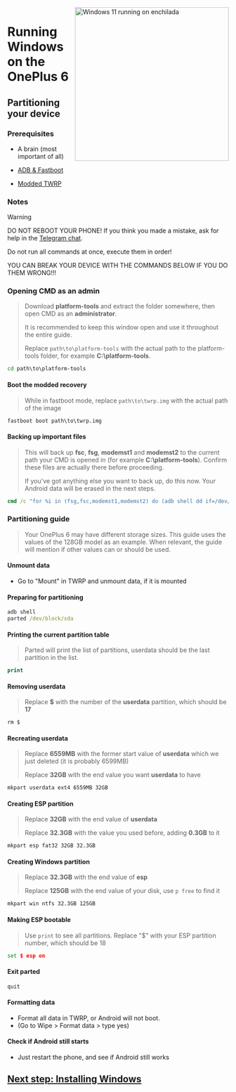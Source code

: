 <img align="right" src="https://github.com/Daniel224455/WoA-on-OnePlus6-Series/blob/main/enchilada.png" width="350" alt="Windows 11 running on enchilada">

# Running Windows on the OnePlus 6

## Partitioning your device

### Prerequisites
- A brain (most important of all)

- [ADB & Fastboot](https://developer.android.com/studio/releases/platform-tools)
  
- [Modded TWRP](https://github.com/Daniel224455/WoA-on-OnePlus6-Series/releases/tag/Recovery)

### Notes
> [!WARNING]  
> 
> DO NOT REBOOT YOUR PHONE! If you think you made a mistake, ask for help in the [Telegram chat](https://t.me/WinOnOP6).
> 
> Do not run all commands at once, execute them in order!
>
> YOU CAN BREAK YOUR DEVICE WITH THE COMMANDS BELOW IF YOU DO THEM WRONG!!!

### Opening CMD as an admin
> Download **platform-tools** and extract the folder somewhere, then open CMD as an **administrator**.
>
> It is recommended to keep this window open and use it throughout the entire guide.
> 
> Replace `path\to\platform-tools` with the actual path to the platform-tools folder, for example **C:\platform-tools**.
```cmd
cd path\to\platform-tools
```

#### Boot the modded recovery
> While in fastboot mode, replace `path\to\twrp.img` with the actual path of the image
```cmd
fastboot boot path\to\twrp.img
```

#### Backing up important files
> This will back up **fsc**, **fsg**, **modemst1** and **modemst2** to the current path your CMD is opened in (for example **C:\platform-tools**). Confirm these files are actually there before proceeding.
>
> If you've got anything else you want to back up, do this now. Your Android data will be erased in the next steps.
```cmd
cmd /c "for %i in (fsg,fsc,modemst1,modemst2) do (adb shell dd if=/dev/block/by-name/%i of=/tmp/%i.bin & adb pull /tmp/%i.bin)"
```

### Partitioning guide
> Your OnePlus 6 may have different storage sizes. This guide uses the values of the 128GB model as an example. When relevant, the guide will mention if other values can or should be used.

#### Unmount data
- Go to "Mount" in TWRP and unmount data, if it is mounted

#### Preparing for partitioning
```cmd
adb shell 
parted /dev/block/sda
```

#### Printing the current partition table
> Parted will print the list of partitions, userdata should be the last partition in the list.
```cmd
print
```

#### Removing userdata
> Replace **$** with the number of the **userdata** partition, which should be **17**
```cmd
rm $
```

#### Recreating userdata
> Replace **6559MB** with the former start value of **userdata** which we just deleted (it is probably 6599MB)
>
> Replace **32GB** with the end value you want **userdata** to have
```cmd
mkpart userdata ext4 6559MB 32GB
```

#### Creating ESP partition
> Replace **32GB** with the end value of **userdata**
>
> Replace **32.3GB** with the value you used before, adding **0.3GB** to it
```cmd
mkpart esp fat32 32GB 32.3GB
```

#### Creating Windows partition
> Replace **32.3GB** with the end value of **esp**
>
> Replace **125GB** with the end value of your disk, use `p free` to find it
```cmd
mkpart win ntfs 32.3GB 125GB
```

#### Making ESP bootable
> Use `print` to see all partitions. Replace "$" with your ESP partition number, which should be 18
```cmd
set $ esp on
```

#### Exit parted
```cmd
quit
```

#### Formatting data
- Format all data in TWRP, or Android will not boot.
- (Go to Wipe > Format data > type yes)

#### Check if Android still starts
- Just restart the phone, and see if Android still works

## [Next step: Installing Windows](/guide/2-install.md)
















